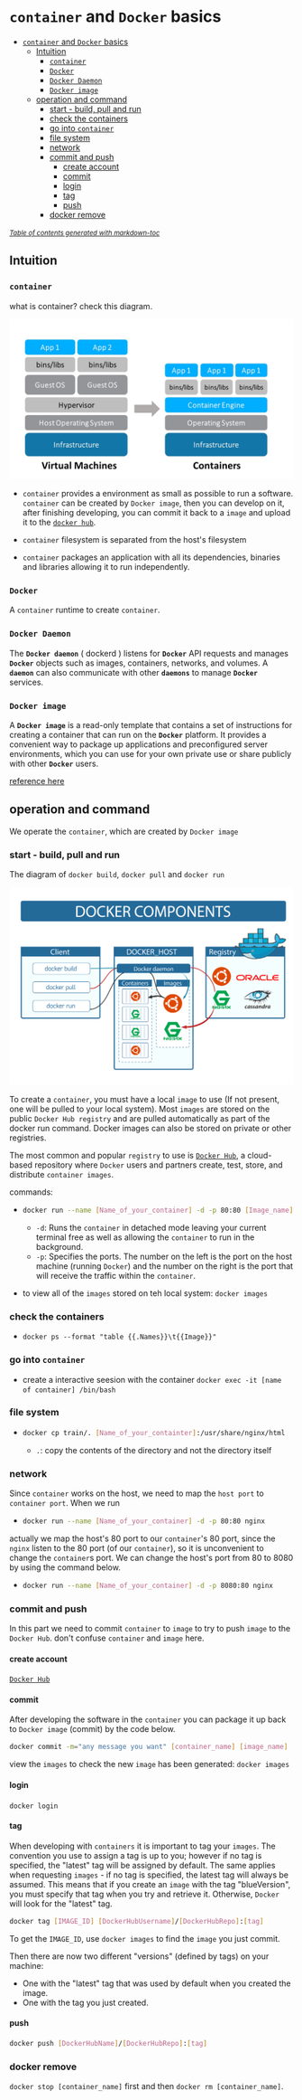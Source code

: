 # `container` and `Docker`  basics

- [`container` and `Docker`  basics](#-container--and--docker---basics)
  * [Intuition](#intuition)
    + [`container`](#-container-)
    + [`Docker`](#-docker-)
    + [`Docker Daemon`](#-docker-daemon-)
    + [`Docker image`](#-docker-image-)
  * [operation and command](#operation-and-command)
    + [start - build, pull and run](#start---build--pull-and-run)
    + [check the containers](#check-the-containers)
    + [go into `container`](#go-into--container-)
    + [file system](#file-system)
    + [network](#network)
    + [commit and push](#commit-and-push)
      - [create account](#create-account)
      - [commit](#commit)
      - [login](#login)
      - [tag](#tag)
      - [push](#push)
    + [docker remove](#docker-remove)

<small><i><a href='http://ecotrust-canada.github.io/markdown-toc/'>Table of contents generated with markdown-toc</a></i></small>

## Intuition

### `container`

what is container? check this diagram.



<img src="img/VMs-and-Containers.jpg" alt="container architecture" style="zoom:50%;" />

- `container` provides a environment as small as possible to run a software. `container` can be created by `Docker image`, then you can develop on it, after finishing developing, you can commit it back to a `image` and upload it to the [`docker hub`](https://hub.docker.com/).

- `container` filesystem is separated from the host's filesystem
- `container` packages an application with all its dependencies, binaries and libraries allowing it to run independently.

### `Docker`

A `container` runtime to create `container`. 

### `Docker Daemon`

The **`Docker daemon`** ( dockerd ) listens for **`Docker`** API requests and manages **`Docker`** objects such as images, containers, networks, and volumes. A **`daemon`** can also communicate with other **`daemons`** to manage **`Docker`** services.

### `Docker image`

A **`Docker image`** is a read-only template that contains a set of instructions for creating a container that can run on the **`Docker`** platform. It provides a convenient way to package up applications and preconfigured server environments, which you can use for your own private use or share publicly with other **`Docker`** users.

[reference here](https://jfrog.com/knowledge-base/a-beginners-guide-to-understanding-and-building-docker-images/#:~:text=A%20Docker%20image%20is%20a,publicly%20with%20other%20Docker%20users.)



## operation and command

We operate the `container`, which are created by `Docker image` 

### start - build, pull and run

The diagram of `docker build`, `docker pull` and `docker run`

![start docker](img/start_docker.jpg)

To create a `container`, you must have a local `image` to use (If not present, one will be pulled to your local system). Most `images` are stored on the public `Docker Hub registry` and are pulled automatically as part of the docker run command. Docker images can also be stored on private or other registries.

The most common and popular `registry` to use is [`Docker Hub`](https://hub.docker.com), a cloud-based repository where `Docker` users and partners create, test, store, and distribute `container images`. 

commands:

- ```bash
  docker run --name [Name_of_your_container] -d -p 80:80 [Image_name]
  ```

  - `-d`: Runs the `container` in detached mode leaving your current terminal free as well as allowing the `container` to run in the background.
  - `-p`: Specifies the ports. The number on the left is the port on the host machine (running `Docker`) and the number on the right is the port that will receive the traffic within the `container`.

- to view all of the `images` stored on teh local system: `docker images`

### check the containers

- `docker ps --format "table {{.Names}}\t{{Image}}"`

### go into `container`

- create a interactive seesion with the container `docker exec -it [name of container] /bin/bash`

### file system

- ```bash
  docker cp train/. [Name_of_your_containter]:/usr/share/nginx/html
  ```

  - `.`: copy the contents of the directory and not the directory itself

### network

Since `container` works on the host, we need to map the `host port` to `container port`.  When we run 

- ```bash
  docker run --name [Name_of_your_container] -d -p 80:80 nginx
  ```

actually we map the host's 80 port to our `container`'s 80 port, since the `nginx` listen to the 80 port (of our `container`), so it is unconvenient to change the `container`s port. We can change the host's port from 80 to 8080 by using the command below.

- ```bash
  docker run --name [Name_of_your_container] -d -p 8080:80 nginx
  ```

### commit and push

In this part we need to commit `container` to `image` to try to push `image` to the `Docker Hub`. don't confuse `container` and `image` here.

####  create account

 [`Docker Hub`](https://hub.docker.com/)

#### commit

After developing the software in the `container` you can package it up back to `Docker image` (commit) by the code below.

```bash
docker commit -m="any message you want" [container_name] [image_name]
```

view the `images` to check the new `image` has been generated: `docker images`

#### login

`docker login`

#### tag

When developing with `containers` it is important to tag your `images`. The convention you use to assign a tag is up to you; however if no tag is specified, the "latest" tag will be assigned by default. The same applies when requesting `images` - if no tag is specified, the latest tag will always be assumed. This means that if you create an `image` with the tag "blueVersion", you must specify that tag when you try and retrieve it. Otherwise, `Docker` will look for the "latest" tag.

```bash
docker tag [IMAGE_ID] [DockerHubUsername]/[DockerHubRepo]:[tag]
```

To get the `IMAGE_ID`, use `docker images` to find the `image` you just commit.

Then there are now two different "versions" (defined by tags) on your machine:

- One with the "latest" tag that was used by default when you created the image.
- One with the tag you just created.

#### push

```bash
docker push [DockerHubName]/[DockerHubRepo]:[tag]
```

### docker remove

`docker stop [container_name]` first and then `docker rm [container_name]`.
